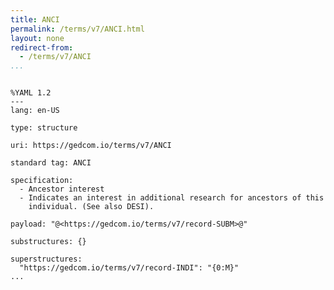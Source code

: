 ```yaml
---
title: ANCI
permalink: /terms/v7/ANCI.html
layout: none
redirect-from:
  - /terms/v7/ANCI
...
```


```

%YAML 1.2
---
lang: en-US

type: structure

uri: https://gedcom.io/terms/v7/ANCI

standard tag: ANCI

specification:
  - Ancestor interest
  - Indicates an interest in additional research for ancestors of this
    individual. (See also DESI).

payload: "@<https://gedcom.io/terms/v7/record-SUBM>@"

substructures: {}

superstructures:
  "https://gedcom.io/terms/v7/record-INDI": "{0:M}"
...

```
